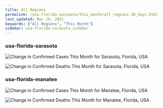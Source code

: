 ```yaml
---
title: All Regions
permalink: /usa-florida-sarasota/this_month/all_regions-30_days.html
last_updated: Mar 19, 2021
keywords: ["All Regions", "This Month"]
sidebar: usa-florida-sarasota_sidebar
---
```


<h3>usa-florida-sarasota</h3>

![Change in Confirmed Cases This Month for Sarasota, Florida, USA](/covid_tracker/images/graphs/usa-florida-sarasota-delta_confirmed-30_days_graph.png)

![Change in Confirmed Deaths This Month for Sarasota, Florida, USA](/covid_tracker/images/graphs/usa-florida-sarasota-delta_deaths-30_days_graph.png)

<h3>usa-florida-manatee</h3>

![Change in Confirmed Cases This Month for Manatee, Florida, USA](/covid_tracker/images/graphs/usa-florida-manatee-delta_confirmed-30_days_graph.png)

![Change in Confirmed Deaths This Month for Manatee, Florida, USA](/covid_tracker/images/graphs/usa-florida-manatee-delta_deaths-30_days_graph.png)
